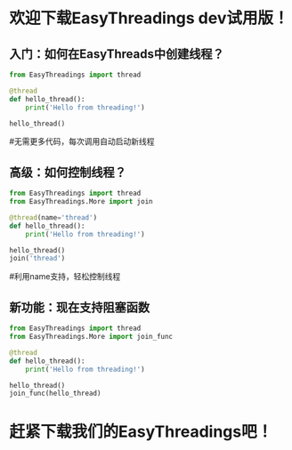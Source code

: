 # 欢迎下载EasyThreadings dev试用版！
## 入门：如何在EasyThreads中创建线程？
```python
from EasyThreadings import thread

@thread
def hello_thread():
    print('Hello from threading!')

hello_thread()
```
#无需更多代码，每次调用自动启动新线程
## 高级：如何控制线程？
```python
from EasyThreadings import thread
from EasyThreadings.More import join

@thread(name='thread')
def hello_thread():
    print('Hello from threading!')

hello_thread()
join('thread')
```
#利用name支持，轻松控制线程
## 新功能：现在支持阻塞函数
```python
from EasyThreadings import thread
from EasyThreadings.More import join_func

@thread
def hello_thread():
    print('Hello from threading!')

hello_thread()
join_func(hello_thread)
```
# 赶紧下载我们的EasyThreadings吧！